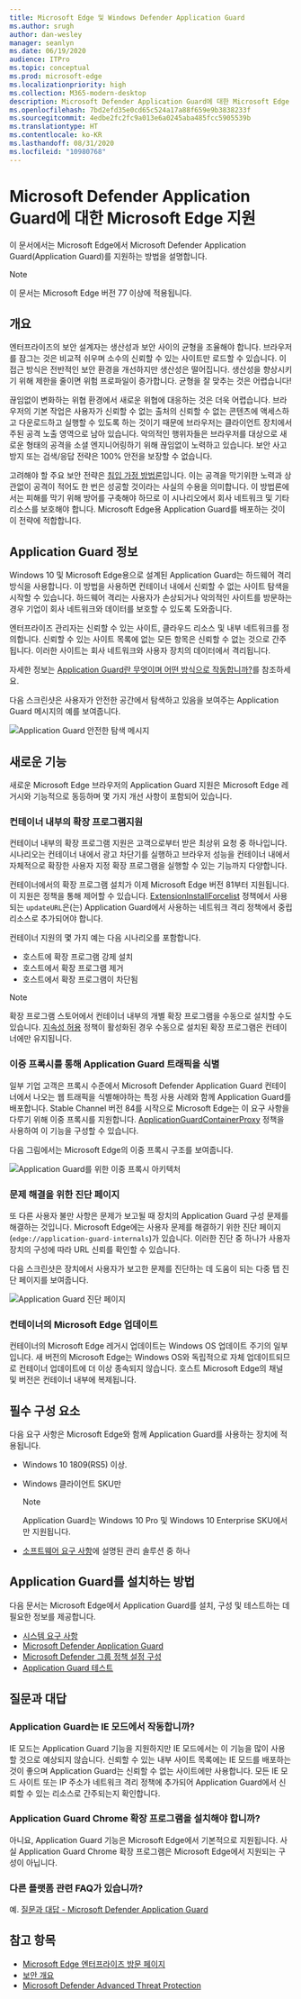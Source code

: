 ```yaml
---
title: Microsoft Edge 및 Windows Defender Application Guard
ms.author: srugh
author: dan-wesley
manager: seanlyn
ms.date: 06/19/2020
audience: ITPro
ms.topic: conceptual
ms.prod: microsoft-edge
ms.localizationpriority: high
ms.collection: M365-modern-desktop
description: Microsoft Defender Application Guard에 대한 Microsoft Edge 지원
ms.openlocfilehash: 7bd2efd35e0cd65c524a17a88f659e9b3838233f
ms.sourcegitcommit: 4edbe2fc2fc9a013e6a0245aba485fcc5905539b
ms.translationtype: HT
ms.contentlocale: ko-KR
ms.lasthandoff: 08/31/2020
ms.locfileid: "10980768"
---
```

# Microsoft Defender Application Guard에 대한 Microsoft Edge 지원

이 문서에서는 Microsoft Edge에서 Microsoft Defender Application Guard(Application Guard)를 지원하는 방법을 설명합니다.

> [!NOTE]
> 이 문서는 Microsoft Edge 버전 77 이상에 적용됩니다.

## 개요

엔터프라이즈의 보안 설계자는 생산성과 보안 사이의 균형을 조율해야 합니다. 브라우저를 잠그는 것은 비교적 쉬우며 소수의 신뢰할 수 있는 사이트만 로드할 수 있습니다. 이 접근 방식은 전반적인 보안 환경을 개선하지만 생산성은 떨어집니다. 생산성을 향상시키기 위해 제한을 줄이면 위험 프로파일이 증가합니다. 균형을 잘 맞추는 것은 어렵습니다!

끊임없이 변화하는 위협 환경에서 새로운 위협에 대응하는 것은 더욱 어렵습니다. 브라우저의 기본 작업은 사용자가 신뢰할 수 없는 출처의 신뢰할 수 없는 콘텐츠에 액세스하고 다운로드하고 실행할 수 있도록 하는 것이기 때문에 브라우저는 클라이언트 장치에서 주된 공격 노출 영역으로 남아 있습니다. 악의적인 행위자들은 브라우저를 대상으로 새로운 형태의 공격을 소셜 엔지니어링하기 위해 끊임없이 노력하고 있습니다. 보안 사고 방지 또는 검색/응답 전략은 100% 안전을 보장할 수 없습니다.

고려해야 할 주요 보안 전략은 [침입 가정 방법론](https://docs.microsoft.com/office365/Enterprise/office-365-monitoring-and-testing#assume-breach-methodology)입니다. 이는 공격을 막기위한 노력과 상관없이 공격이 적어도 한 번은 성공할 것이라는 사실의 수용을 의미합니다. 이 방법론에서는 피해를 막기 위해 방어를 구축해야 하므로 이 시나리오에서 회사 네트워크 및 기타 리소스를 보호해야 합니다.  Microsoft Edge용 Application Guard를 배포하는 것이 이 전략에 적합합니다.

## Application Guard 정보

Windows 10 및 Microsoft Edge용으로 설계된 Application Guard는 하드웨어 격리 방식을 사용합니다. 이 방법을 사용하면 컨테이너 내에서 신뢰할 수 없는 사이트 탐색을 시작할 수 있습니다. 하드웨어 격리는 사용자가 손상되거나 악의적인 사이트를 방문하는 경우 기업이 회사 네트워크와 데이터를 보호할 수 있도록 도와줍니다.

엔터프라이즈 관리자는 신뢰할 수 있는 사이트, 클라우드 리소스 및 내부 네트워크를 정의합니다. 신뢰할 수 있는 사이트 목록에 없는 모든 항목은 신뢰할 수 없는 것으로 간주됩니다. 이러한 사이트는 회사 네트워크와 사용자 장치의 데이터에서 격리됩니다.

자세한 정보는 [Application Guard란 무엇이며 어떤 방식으로 작동합니까?](https://docs.microsoft.com/windows/security/threat-protection/microsoft-defender-application-guard/md-app-guard-overview#what-is-application-guard-and-how-does-it-work)를 참조하세요.

다음 스크린샷은 사용자가 안전한 공간에서 탐색하고 있음을 보여주는 Application Guard 메시지의 예를 보여줍니다.

![Application Guard 안전한 탐색 메시지](media/microsoft-edge-security-windows-defender-application-guard/wd-application-guard-1.png)

## 새로운 기능

새로운 Microsoft Edge 브라우저의 Application Guard 지원은 Microsoft Edge 레거시와 기능적으로 동등하며 몇 가지 개선 사항이 포함되어 있습니다.

### 컨테이너 내부의 확장 프로그램지원

컨테이너 내부의 확장 프로그램 지원은 고객으로부터 받은 최상위 요청 중 하나입니다. 시나리오는 컨테이너 내에서 광고 차단기를 실행하고 브라우저 성능을 컨테이너 내에서 자체적으로 확장한 사용자 지정 확장 프로그램을 실행할 수 있는 기능까지 다양합니다.

컨테이너에서의 확장 프로그램 설치가 이제 Microsoft Edge 버전 81부터 지원됩니다. 이 지원은 정책을 통해 제어할 수 있습니다. [ExtensionInstallForcelist](https://docs.microsoft.com/DeployEdge/microsoft-edge-policies#extensioninstallforcelist) 정책에서 사용되는 `updateURL`은(는) Application Guard에서 사용하는 네트워크 격리 정책에서 중립 리소스로 추가되어야 합니다.

컨테이너 지원의 몇 가지 예는 다음 시나리오를 포함합니다.

- 호스트에 확장 프로그램 강제 설치
- 호스트에서 확장 프로그램 제거
- 호스트에서 확장 프로그램이 차단됨

> [!NOTE]
> 확장 프로그램 스토어에서 컨테이너 내부의 개별 확장 프로그램을 수동으로 설치할 수도 있습니다. [지속성 허용](https://docs.microsoft.com/windows/security/threat-protection/microsoft-defender-application-guard/configure-md-app-guard#application-specific-settings) 정책이 활성화된 경우 수동으로 설치된 확장 프로그램은 컨테이너에만 유지됩니다.

### 이중 프록시를 통해 Application Guard 트래픽을 식별

일부 기업 고객은 프록시 수준에서 Microsoft Defender Application Guard 컨테이너에서 나오는 웹 트래픽을 식별해야하는 특정 사용 사례와 함께 Application Guard를 배포합니다. Stable Channel 버전 84를 시작으로 Microsoft Edge는 이 요구 사항을 다루기 위해 이중 프록시를 지원합니다. [ApplicationGuardContainerProxy](https://docs.microsoft.com/DeployEdge/microsoft-edge-policies#applicationguardcontainerproxy) 정책을 사용하여 이 기능을 구성할 수 있습니다.

다음 그림에서는 Microsoft Edge의 이중 프록시 구조를 보여줍니다.

![Application Guard를 위한 이중 프록시 아키텍처](media/microsoft-edge-security-windows-defender-application-guard/wd-application-guard-dual-proxy.png)

### 문제 해결을 위한 진단 페이지

또 다른 사용자 불만 사항은 문제가 보고될 때 장치의 Application Guard 구성 문제를 해결하는 것입니다. Microsoft Edge에는 사용자 문제를 해결하기 위한 진단 페이지(`edge://application-guard-internals`)가 있습니다. 이러한 진단 중 하나가 사용자 장치의 구성에 따라 URL 신뢰를 확인할 수 있습니다.

다음 스크린샷은 장치에서 사용자가 보고한 문제를 진단하는 데 도움이 되는 다중 탭 진단 페이지를 보여줍니다.

![Application Guard 진단 페이지](media/microsoft-edge-security-windows-defender-application-guard/wd-application-guard-2.png)

### 컨테이너의 Microsoft Edge 업데이트

컨테이너의 Microsoft Edge 레거시 업데이트는 Windows OS 업데이트 주기의 일부입니다. 새 버전의 Microsoft Edge는 Windows OS와 독립적으로 자체 업데이트되므로 컨테이너 업데이트에 더 이상 종속되지 않습니다. 호스트 Microsoft Edge의 채널 및 버전은 컨테이너 내부에 복제됩니다.

## 필수 구성 요소

다음 요구 사항은 Microsoft Edge와 함께 Application Guard를 사용하는 장치에 적용됩니다.

- Windows 10 1809(RS5) 이상.
- Windows 클라이언트 SKU만

  > [!NOTE]
  > Application Guard는 Windows 10 Pro 및 Windows 10 Enterprise SKU에서만 지원됩니다.

- [소프트웨어 요구 사항](https://docs.microsoft.com/windows/security/threat-protection/microsoft-defender-application-guard/reqs-md-app-guard#software-requirements)에 설명된 관리 솔루션 중 하나

## Application Guard를 설치하는 방법

다음 문서는 Microsoft Edge에서 Application Guard를 설치, 구성 및 테스트하는 데 필요한 정보를 제공합니다.

- [시스템 요구 사항](https://docs.microsoft.com/windows/security/threat-protection/microsoft-defender-application-guard/reqs-md-app-guard)
- [Microsoft Defender Application Guard](https://docs.microsoft.com/windows/security/threat-protection/microsoft-defender-application-guard/install-md-app-guard)
- [Microsoft Defender 그룹 정책 설정 구성](https://docs.microsoft.com/windows/security/threat-protection/microsoft-defender-application-guard/configure-md-app-guard)
- [Application Guard 테스트](https://docs.microsoft.com/windows/security/threat-protection/microsoft-defender-application-guard/test-scenarios-md-app-guard)

## 질문과 대답

### Application Guard는 IE 모드에서 작동합니까?

IE 모드는 Application Guard 기능을 지원하지만 IE 모드에서는 이 기능을 많이 사용할 것으로 예상되지 않습니다. 신뢰할 수 있는 내부 사이트 목록에는 IE 모드를 배포하는 것이 좋으며 Application Guard는 신뢰할 수 없는 사이트에만 사용합니다. 모든 IE 모드 사이트 또는 IP 주소가 네트워크 격리 정책에 추가되어 Application Guard에서 신뢰할 수 있는 리소스로 간주되는지 확인합니다.

### Application Guard Chrome 확장 프로그램을 설치해야 합니까?

아니요, Application Guard 기능은 Microsoft Edge에서 기본적으로 지원됩니다. 사실 Application Guard Chrome 확장 프로그램은 Microsoft Edge에서 지원되는 구성이 아닙니다.

### 다른 플랫폼 관련 FAQ가 있습니까?

예. [질문과 대답 - Microsoft Defender Application Guard](https://docs.microsoft.com/windows/security/threat-protection/microsoft-defender-application-guard/faq-md-app-guard) 

## 참고 항목

- [Microsoft Edge 엔터프라이즈 방문 페이지](https://aka.ms/EdgeEnterprise)
- [보안 개요](security-overview.md)
- [Microsoft Defender Advanced Threat Protection](https://docs.microsoft.com/windows/security/threat-protection/microsoft-defender-atp/microsoft-defender-advanced-threat-protection)
